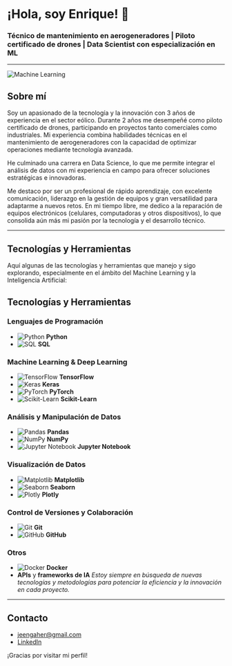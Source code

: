 # ¡Hola, soy Enrique! 👋

### Técnico de mantenimiento en aerogeneradores | Piloto certificado de drones | Data Scientist con especialización en ML

---

![Machine Learning](https://rizqonfadillahtipoltektegal.wordpress.com/wp-content/uploads/2020/11/1_ltjx9ze971qwtha7gko3pa-1.gif)

## Sobre mí

Soy un apasionado de la tecnología y la innovación con 3 años de experiencia en el sector eólico. Durante 2 años me desempeñé como piloto certificado de drones, participando en proyectos tanto comerciales como industriales. Mi experiencia combina habilidades técnicas en el mantenimiento de aerogeneradores con la capacidad de optimizar operaciones mediante tecnología avanzada.

He culminado una carrera en Data Science, lo que me permite integrar el análisis de datos con mi experiencia en campo para ofrecer soluciones estratégicas e innovadoras.

Me destaco por ser un profesional de rápido aprendizaje, con excelente comunicación, liderazgo en la gestión de equipos y gran versatilidad para adaptarme a nuevos retos. En mi tiempo libre, me dedico a la reparación de equipos electrónicos (celulares, computadoras y otros dispositivos), lo que consolida aún más mi pasión por la tecnología y el desarrollo técnico.

---

## Tecnologías y Herramientas

Aquí algunas de las tecnologías y herramientas que manejo y sigo explorando, especialmente en el ámbito del Machine Learning y la Inteligencia Artificial:

## Tecnologías y Herramientas

### Lenguajes de Programación
- ![Python](https://raw.githubusercontent.com/devicons/devicon/master/icons/python/python-original.svg) **Python**
- ![SQL](https://raw.githubusercontent.com/devicons/devicon/master/icons/mysql/mysql-original.svg) **SQL**

### Machine Learning & Deep Learning
- ![TensorFlow](https://raw.githubusercontent.com/devicons/devicon/master/icons/tensorflow/tensorflow-original.svg) **TensorFlow**
- ![Keras](https://upload.wikimedia.org/wikipedia/commons/e/e8/Keras_logo.png) **Keras**
- ![PyTorch](https://raw.githubusercontent.com/devicons/devicon/master/icons/pytorch/pytorch-original.svg) **PyTorch**
- ![Scikit-Learn](https://upload.wikimedia.org/wikipedia/commons/0/05/Scikit_learn_logo_small.svg) **Scikit-Learn**

### Análisis y Manipulación de Datos
- ![Pandas](https://raw.githubusercontent.com/devicons/devicon/master/icons/pandas/pandas-original.svg) **Pandas**
- ![NumPy](https://raw.githubusercontent.com/devicons/devicon/master/icons/numpy/numpy-original.svg) **NumPy**
- ![Jupyter Notebook](https://raw.githubusercontent.com/devicons/devicon/master/icons/jupyter/jupyter-original.svg) **Jupyter Notebook**

### Visualización de Datos
- ![Matplotlib](https://upload.wikimedia.org/wikipedia/commons/8/84/Matplotlib_icon.svg) **Matplotlib**
- ![Seaborn](https://raw.githubusercontent.com/mwaskom/seaborn/master/doc/logo/thumbnail.png?raw=true) **Seaborn**
- ![Plotly](https://raw.githubusercontent.com/devicons/devicon/master/icons/plotly/plotly-original.svg) **Plotly**

### Control de Versiones y Colaboración
- ![Git](https://raw.githubusercontent.com/devicons/devicon/master/icons/git/git-original.svg) **Git**
- ![GitHub](https://raw.githubusercontent.com/devicons/devicon/master/icons/github/github-original.svg) **GitHub**

### Otros
- ![Docker](https://raw.githubusercontent.com/devicons/devicon/master/icons/docker/docker-original.svg) **Docker**
- **APIs** y **frameworks de IA**
*Estoy siempre en búsqueda de nuevas tecnologías y metodologías para potenciar la eficiencia y la innovación en cada proyecto.*

---

## Contacto

- [jeengaher@gmail.com](mailto:jeengaher@gmail.com)
- [LinkedIn](https://www.linkedin.com/in/jengaher99/)

¡Gracias por visitar mi perfil!
